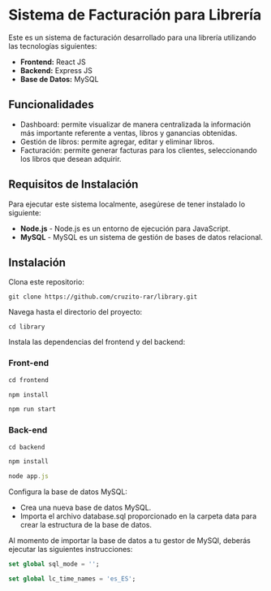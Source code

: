# Sistema de Facturación para Librería

Este es un sistema de facturación desarrollado para una librería utilizando las tecnologías siguientes:

- **Frontend:** React JS
- **Backend:** Express JS
- **Base de Datos:** MySQL

## Funcionalidades
- Dashboard: permite visualizar de manera centralizada la información más importante referente a ventas, libros y ganancias obtenidas.
- Gestión de libros: permite agregar, editar y eliminar libros.
- Facturación: permite generar facturas para los clientes, seleccionando los libros que desean adquirir.

## Requisitos de Instalación
Para ejecutar este sistema localmente, asegúrese de tener instalado lo siguiente:

- **Node.js** - Node.js es un entorno de ejecución para JavaScript.
- **MySQL** - MySQL es un sistema de gestión de bases de datos relacional.

## Instalación
Clona este repositorio:
```
git clone https://github.com/cruzito-rar/library.git
```

Navega hasta el directorio del proyecto:
```
cd library
```

Instala las dependencias del frontend y del backend:
### Front-end
```javascript
cd frontend
```
```javascript
npm install
```
```javascript
npm run start
```
### Back-end
```javascript
cd backend
```
```javascript
npm install
```
```javascript
node app.js
```

Configura la base de datos MySQL:
- Crea una nueva base de datos MySQL.
- Importa el archivo database.sql proporcionado en la carpeta data para crear la estructura de la base de datos.

Al momento de importar la base de datos a tu gestor de MySQl, deberás ejecutar las siguientes instrucciones:

```sql
set global sql_mode = '';
```
```sql
set global lc_time_names = 'es_ES';
```